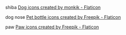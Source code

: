 


shiba 
<a href="https://www.flaticon.com/free-icons/dog" title="dog icons">Dog icons created by monkik - Flaticon</a>

dog nose
<a href="https://www.flaticon.com/free-icons/pet-bottle" title="pet bottle icons">Pet bottle icons created by Freepik - Flaticon</a>

paw
<a href="https://www.flaticon.com/free-icons/paw" title="paw icons">Paw icons created by Freepik - Flaticon</a>
